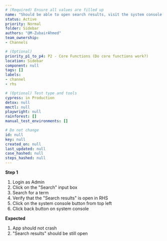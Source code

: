 ```yaml
---
# (Required) Ensure all values are filled up
name: "Should be able to open search results, visit the system console and come back without issues"
status: Active
priority: Normal
folder: Sidebar
authors: "@M-ZubairAhmed"
team_ownership: 
- Channels

# (Optional)
priority_p1_to_p4: P2 - Core Functions (Do core functions work?)
location: Sidebar
component: null
tags: []
labels:
- channel
- rhs

# (Optional) Test type and tools
cypress: in Production
detox: null
mmctl: null
playwright: null
rainforest: []
manual_test_environments: []

# Do not change
id: null
key: null
created_on: null
last_updated: null
case_hashed: null
steps_hashed: null
---
```


**Step 1**

1. Login as Admin
1. Click on the "Search" input box
1. Search for a term
1. Verify that the "Search results" is open in RHS
1. Click on the system console button from top left
1. Click back button on system console


**Expected**

1. App should not crash
1. "Search results" should be still open